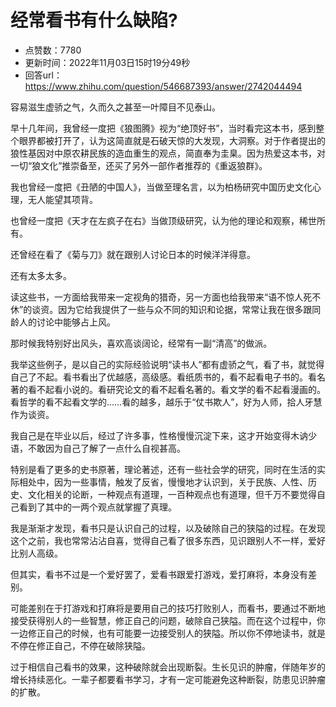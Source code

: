 # 经常看书有什么缺陷?
- 点赞数：7780
- 更新时间：2022年11月03日15时19分49秒
- 回答url：https://www.zhihu.com/question/546687393/answer/2742044494
<body>
 <p data-pid="Y7mqk8Lw">容易滋生虚骄之气，久而久之甚至一叶障目不见泰山。</p>
 <p data-pid="BMardY54">早十几年间，我曾经一度把《狼图腾》视为“绝顶好书”，当时看完这本书，感到整个眼界都被打开了，认为这简直就是石破天惊的大发现，大洞察。对于作者提出的狼性基因对中原农耕民族的造血重生的观点，简直奉为圭臬。因为热爱这本书，对一切“狼文化”推崇备至，还买了另外一部作者推荐的《重返狼群》。</p>
 <p data-pid="7lT1FSk4">我也曾经一度把《丑陋的中国人》，当做至理名言，以为柏杨研究中国历史文化心理，无人能望其项背。</p>
 <p data-pid="1HSV5vjT">也曾经一度把《天才在左疯子在右》当做顶级研究，认为他的理论和观察，稀世所有。</p>
 <p data-pid="9YHPpR-u">还曾经在看了《菊与刀》就在跟别人讨论日本的时候洋洋得意。</p>
 <p data-pid="1Qbzp3gI">还有太多太多。</p>
 <p data-pid="pHFl5rnT">读这些书，一方面给我带来一定视角的猎奇，另一方面也给我带来“语不惊人死不休”的谈资。因为它给我提供了一些与众不同的知识和论据，常常让我在很多跟同龄人的讨论中能够占上风。</p>
 <p data-pid="srnbbJfm">那时候我特别好出风头，喜欢高谈阔论，经常有一副“清高”的做派。</p>
 <p data-pid="sTofSoUS">我举这些例子，是以自己的实际经验说明“读书人”都有虚骄之气，看了书，就觉得自己了不起。看书看出了优越感，高级感。看纸质书的，看不起看电子书的。看名著的看不起看小说的。看研究论文的看不起看名著的。看文学的看不起看漫画的。看哲学的看不起看文学的……看的越多，越乐于“仗书欺人”，好为人师，拾人牙慧作为谈资。</p>
 <p data-pid="rjO0ekSH">我自己是在毕业以后，经过了许多事，性格慢慢沉淀下来，这才开始变得木讷少语，不敢因为自己了解了一点什么自视甚高。</p>
 <p data-pid="_JoeG2kF">特别是看了更多的史书原著，理论著述，还有一些社会学的研究，同时在生活的实际相处中，因为一些事情，触发了反省，慢慢地才认识到，关于民族、人性、历史、文化相关的论断，一种观点有道理，一百种观点也有道理，但千万不要觉得自己看到了其中的一两个观点就掌握了真理。</p>
 <p data-pid="zudnxniU">我是渐渐才发现，看书只是认识自己的过程，以及破除自己的狭隘的过程。在发现这个之前，我也常常沾沾自喜，觉得自己看了很多东西，见识跟别人不一样，爱好比别人高级。</p>
 <p data-pid="QqohIeTw">但其实，看书不过是一个爱好罢了，爱看书跟爱打游戏，爱打麻将，本身没有差别。</p>
 <p data-pid="hNes6DBS">可能差别在于打游戏和打麻将是要用自己的技巧打败别人，而看书，要通过不断地接受获得别人的一些智慧，修正自己的问题，破除自己狭隘。而在这个过程中，你一边修正自己的时候，也有可能要一边接受别人的狭隘。所以你不停地读书，就是不停在修正自己，不停在破除狭隘。</p>
 <p data-pid="88jg3fPE">过于相信自己看书的效果，这种破除就会出现断裂。生长见识的肿瘤，伴随年岁的增长持续恶化。一辈子都要看书学习，才有一定可能避免这种断裂，防患见识肿瘤的扩散。</p>
</body>